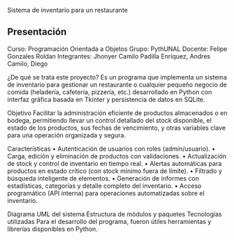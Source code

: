 Sistema de inventario para un restaurante
## Presentación
Curso: Programación Orientada a Objetos
Grupo: PythUNAL
Docente: Felipe Gonzales Roldan
Integrantes: Jhonyer Camilo Padilla Enríquez, Andres Camilo, Diego

¿De qué se trata este proyecto?
Es un programa que implementa un sistema de inventario para gestionar un restaurante o cualquier pequeño negocio de comida (heladería, cafetería, pizzería, etc.) desarrollado en Python con interfaz gráfica basada en Tkinter y persistencia de datos en SQLite.

Objetivo
Facilitar la administración eficiente de productos almacenados o en bodega, permitiendo llevar un control detallado del stock disponible, el estado de los productos, sus fechas de vencimiento, y otras variables clave para una operación organizada y segura.

Características
• Autenticación de usuarios con roles (admin/usuario).
• Carga, edición y eliminación de productos con validaciones.
• Actualización de stock y control de inventario en tiempo real.
• Alertas automáticas para productos en estado crítico (con stock mínimo fuera de límite).
• Filtrado y búsqueda inteligente de elementos.
• Generación de informes con estadísticas, categorías y detalle completo del inventario.
• Acceso programático (API interna) para operaciones automatizadas sobre el inventario.

Diagrama UML del sistema
Estructura de módulos y paquetes
Tecnologías utilizadas
Para el desarrollo del programa, fueron útiles herramientas y librerías disponibles en Python.




